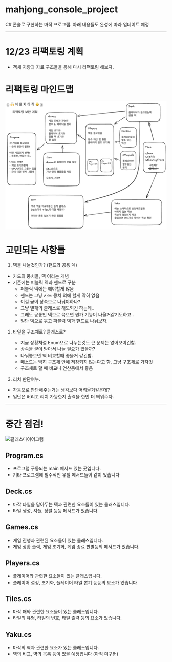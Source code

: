 # mahjong_console_project
C# 콘솔로 구현하는 마작 프로그램. 
아래 내용들도 완성에 따라 업데이트 예정

---
# 12/23 리팩토링 계획
* 객체 지향과 자료 구조들을 통해 다시 리팩토링 해보자.

# 리팩토링 마인드맵
![마작보완계획](/image/마작리팩토링계획.png)
# 고민되는 사항들
1. 덱을 나눌것인가? (핸드와 공용 덱)
- 카드의 뭉치들, 덱 이라는 개념
- 기존에는 퍼블릭 덱과 핸드로 구분
    - 퍼블릭 덱에는 해야할게 많음
    - 핸드는 그냥 카드 뭉치 외에 할게 딱히 없음
    - 이걸 굳이 상속으로 나눠야하나?
    - 그냥 별개의 클래스로 해도되긴 하는데.. 
    - 그래도 공통인 덱으로 묶으면 뭔가 기능이 나올거같기도하고..
    - 일단 덱으로 묶고 퍼블릭 덱과 핸드로 나눠보자.
2. 타일을 구조체로? 클래스로?
    * 지금 상황처럼 Enum으로 나누는것도 큰 문제는 없어보이긴함.
    * 상속을 굳이 받아서 나눌 필요가 있을까?
    * 나눠놓으면 역 비교할때 좋을거 같긴함. 
    * 메소드는 딱히 구조체 안에 저장되지 않는다고 함. 그냥 구조체로 가자잇
    * 구조체로 할 때 비교나 연산등에서 좋음

3. 리치 판단여부.
* 자동으로 판단해주는거는 생각보다 어려울거같은데?
* 일단은 버리고 리치 가능한지 출력을 한번 더 띄워주자.



---

# 중간 점검!

![클래스다이어그램](https://github.com/dduckchul/dduckchul.github.io/blob/gh-pages/docs/assets/img/posting/2024/ClassDiagram1.png?raw=true)

## Program.cs
* 프로그램 구동되는 main 메서드 있는 곳입니다.
* 기타 프로그램에 필수적인 유틸 메서드들이 같이 있습니다

## Deck.cs
* 마작 타일을 담아두는 덱과 관련한 요소들이 있는 클래스입니다.
* 타일 생성, 셔플, 정렬 등등 메서드가 있습니다

## Games.cs
* 게임 진행과 관련된 요소들이 있는 클래스입니다.
* 게임 상황 출력, 게임 초기화, 게임 종료 판별등의 메서드가 있습니다.

## Players.cs
* 플레이어와 관련한 요소들이 있는 클래스입니다.
* 플레이어 설정, 초기화, 플레이어 타일 뽑기 등등의 요소가 있습니다

## Tiles.cs
* 마작 패와 관련한 요소들이 있는 클래스입니다.
* 타일의 유형, 타일의 번호, 타일 출력 등의 요소가 있습니다.

## Yaku.cs
* 마작의 역과 관련한 요소가 있는 클래스입니다.
* 역의 비교, 역의 목록 등이 있을 예정입니다 (아직 미구현)

